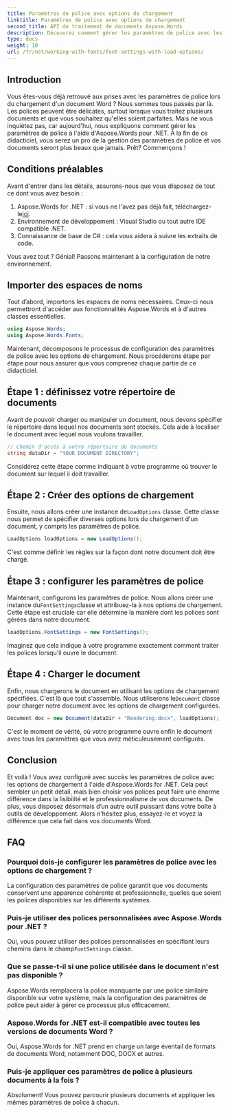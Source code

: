```yaml
---
title: Paramètres de police avec options de chargement
linktitle: Paramètres de police avec options de chargement
second_title: API de traitement de documents Aspose.Words
description: Découvrez comment gérer les paramètres de police avec les options de chargement dans Aspose.Words for .NET. Guide étape par étape destiné aux développeurs pour garantir une apparence cohérente des polices dans les documents Word.
type: docs
weight: 10
url: /fr/net/working-with-fonts/font-settings-with-load-options/
---
```

## Introduction

Vous êtes-vous déjà retrouvé aux prises avec les paramètres de police lors du chargement d'un document Word ? Nous sommes tous passés par là. Les polices peuvent être délicates, surtout lorsque vous traitez plusieurs documents et que vous souhaitez qu'elles soient parfaites. Mais ne vous inquiétez pas, car aujourd'hui, nous expliquons comment gérer les paramètres de police à l'aide d'Aspose.Words pour .NET. À la fin de ce didacticiel, vous serez un pro de la gestion des paramètres de police et vos documents seront plus beaux que jamais. Prêt? Commençons !

## Conditions préalables

Avant d'entrer dans les détails, assurons-nous que vous disposez de tout ce dont vous avez besoin :

1.  Aspose.Words for .NET : si vous ne l'avez pas déjà fait, téléchargez-le[ici](https://releases.aspose.com/words/net/).
2. Environnement de développement : Visual Studio ou tout autre IDE compatible .NET.
3. Connaissance de base de C# : cela vous aidera à suivre les extraits de code.

Vous avez tout ? Génial! Passons maintenant à la configuration de notre environnement.

## Importer des espaces de noms

Tout d’abord, importons les espaces de noms nécessaires. Ceux-ci nous permettront d'accéder aux fonctionnalités Aspose.Words et à d'autres classes essentielles.

```csharp
using Aspose.Words;
using Aspose.Words.Fonts;
```

Maintenant, décomposons le processus de configuration des paramètres de police avec les options de chargement. Nous procéderons étape par étape pour nous assurer que vous comprenez chaque partie de ce didacticiel.

## Étape 1 : définissez votre répertoire de documents

Avant de pouvoir charger ou manipuler un document, nous devons spécifier le répertoire dans lequel nos documents sont stockés. Cela aide à localiser le document avec lequel nous voulons travailler.

```csharp
// Chemin d'accès à votre répertoire de documents
string dataDir = "YOUR DOCUMENT DIRECTORY";
```

Considérez cette étape comme indiquant à votre programme où trouver le document sur lequel il doit travailler.

## Étape 2 : Créer des options de chargement

 Ensuite, nous allons créer une instance de`LoadOptions` classe. Cette classe nous permet de spécifier diverses options lors du chargement d'un document, y compris les paramètres de police.

```csharp
LoadOptions loadOptions = new LoadOptions();
```

C'est comme définir les règles sur la façon dont notre document doit être chargé.

## Étape 3 : configurer les paramètres de police

 Maintenant, configurons les paramètres de police. Nous allons créer une instance du`FontSettings`classe et attribuez-la à nos options de chargement. Cette étape est cruciale car elle détermine la manière dont les polices sont gérées dans notre document.

```csharp
loadOptions.FontSettings = new FontSettings();
```

Imaginez que cela indique à votre programme exactement comment traiter les polices lorsqu'il ouvre le document.

## Étape 4 : Charger le document

 Enfin, nous chargerons le document en utilisant les options de chargement spécifiées. C'est là que tout s'assemble. Nous utiliserons le`Document` classe pour charger notre document avec les options de chargement configurées.

```csharp
Document doc = new Document(dataDir + "Rendering.docx", loadOptions);
```

C'est le moment de vérité, où votre programme ouvre enfin le document avec tous les paramètres que vous avez méticuleusement configurés.

## Conclusion

Et voilà ! Vous avez configuré avec succès les paramètres de police avec les options de chargement à l'aide d'Aspose.Words for .NET. Cela peut sembler un petit détail, mais bien choisir vos polices peut faire une énorme différence dans la lisibilité et le professionnalisme de vos documents. De plus, vous disposez désormais d’un autre outil puissant dans votre boîte à outils de développement. Alors n'hésitez plus, essayez-le et voyez la différence que cela fait dans vos documents Word.

## FAQ

### Pourquoi dois-je configurer les paramètres de police avec les options de chargement ?
La configuration des paramètres de police garantit que vos documents conservent une apparence cohérente et professionnelle, quelles que soient les polices disponibles sur les différents systèmes.

### Puis-je utiliser des polices personnalisées avec Aspose.Words pour .NET ?
 Oui, vous pouvez utiliser des polices personnalisées en spécifiant leurs chemins dans le champ`FontSettings` classe.

### Que se passe-t-il si une police utilisée dans le document n'est pas disponible ?
Aspose.Words remplacera la police manquante par une police similaire disponible sur votre système, mais la configuration des paramètres de police peut aider à gérer ce processus plus efficacement.

### Aspose.Words for .NET est-il compatible avec toutes les versions de documents Word ?
Oui, Aspose.Words for .NET prend en charge un large éventail de formats de documents Word, notamment DOC, DOCX et autres.

### Puis-je appliquer ces paramètres de police à plusieurs documents à la fois ?
Absolument! Vous pouvez parcourir plusieurs documents et appliquer les mêmes paramètres de police à chacun.